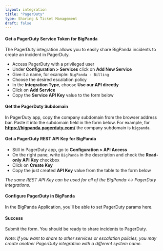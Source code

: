 ```yaml
---
layout: integration
title: "PagerDuty"
type: Sharing & Ticket Management
draft: false
---
```



#### Get a PagerDuty Service Token for BigPanda
The PagerDuty integration allows you to easily share BigPanda incidents to create an incident in PagerDuty.

* Access PagerDuty with a privileged user
* Under **Configuration > Services** click on **Add New Service**
* Give it a name, for example: `BigPanda - Billing`
* Choose the desired escalation policy
* In the **Integration Type**, choose **Use our API directly**
* Click on **Add Service**
* Copy the **Service API Key** value to the form below

<!-- section-separator -->
#### Get the PagerDuty Subdomain

In PagerDuty app, copy the company subdomain from the browser address bar. Paste it into the subdomain field in the form below. For example, for **https://bigpanda.pagerduty.com/** the company subdomain is `bigpanda`.

<!-- section-separator -->
#### Get a PagerDuty REST API Key for BigPanda

* Still in PagerDuty app, go to **Configuration > API Access**
* On the right pane, write `BigPanda` in the description and check the **Read-only API Key** checkbox
* Click on **Create Key**
* Copy the just created **API Key** value from the table to the form below

*The same REST API Key can be used for all of the BigPanda <-> PagerDuty integrations.*

<!-- section-separator -->
#### Configure PagerDuty in BigPanda


<!-- app-only-start -->

<!-- include 'integrations/pagerduty/pagerduty' -->

<!-- app-only-end -->

<!-- docs-only-start -->

In the BigPanda Application, you'll be able to set PagerDuty params here.

<!-- docs-only-end -->

<!-- section-separator -->
#### Success
Submit the form. You should be ready to share incidents to PagerDuty.

*Note: If you want to share to other services or escalation policies, you may create another PagerDuty integration with a different system name.*
